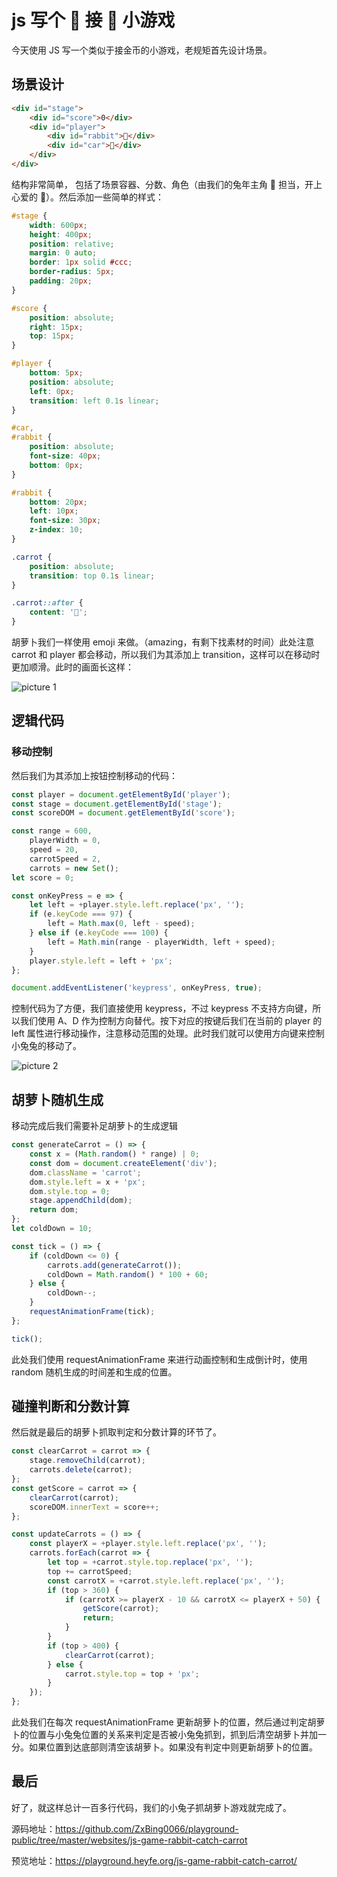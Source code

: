 # js 写个 🐰 接 🥕 小游戏

今天使用 JS 写一个类似于接金币的小游戏，老规矩首先设计场景。

## 场景设计

```html
<div id="stage">
    <div id="score">0</div>
    <div id="player">
        <div id="rabbit">🐰</div>
        <div id="car">🚗</div>
    </div>
</div>
```

结构非常简单， 包括了场景容器、分数、角色（由我们的兔年主角 🐰 担当，开上心爱的 🚗）。然后添加一些简单的样式：

```css
#stage {
    width: 600px;
    height: 400px;
    position: relative;
    margin: 0 auto;
    border: 1px solid #ccc;
    border-radius: 5px;
    padding: 20px;
}

#score {
    position: absolute;
    right: 15px;
    top: 15px;
}

#player {
    bottom: 5px;
    position: absolute;
    left: 0px;
    transition: left 0.1s linear;
}

#car,
#rabbit {
    position: absolute;
    font-size: 40px;
    bottom: 0px;
}

#rabbit {
    bottom: 20px;
    left: 10px;
    font-size: 30px;
    z-index: 10;
}

.carrot {
    position: absolute;
    transition: top 0.1s linear;
}

.carrot::after {
    content: '🥕';
}
```

胡萝卜我们一样使用 emoji 来做。（amazing，有剩下找素材的时间）此处注意 carrot 和 player 都会移动，所以我们为其添加上 transition，这样可以在移动时更加顺滑。此时的画面长这样：

![picture 1](/image/blog-js-game-rabbit-catch-carrot-92.png)

## 逻辑代码

### 移动控制

然后我们为其添加上按钮控制移动的代码：

```js
const player = document.getElementById('player');
const stage = document.getElementById('stage');
const scoreDOM = document.getElementById('score');

const range = 600,
    playerWidth = 0,
    speed = 20,
    carrotSpeed = 2,
    carrots = new Set();
let score = 0;

const onKeyPress = e => {
    let left = +player.style.left.replace('px', '');
    if (e.keyCode === 97) {
        left = Math.max(0, left - speed);
    } else if (e.keyCode === 100) {
        left = Math.min(range - playerWidth, left + speed);
    }
    player.style.left = left + 'px';
};

document.addEventListener('keypress', onKeyPress, true);
```

控制代码为了方便，我们直接使用 keypress，不过 keypress 不支持方向键，所以我们使用 A、D 作为控制方向替代。按下对应的按键后我们在当前的 player 的 left 属性进行移动操作，注意移动范围的处理。此时我们就可以使用方向键来控制小兔兔的移动了。

![picture 2](/image/blog-js-game-rabbit-catch-carrot-71.gif)

## 胡萝卜随机生成

移动完成后我们需要补足胡萝卜的生成逻辑

```js
const generateCarrot = () => {
    const x = (Math.random() * range) | 0;
    const dom = document.createElement('div');
    dom.className = 'carrot';
    dom.style.left = x + 'px';
    dom.style.top = 0;
    stage.appendChild(dom);
    return dom;
};
let coldDown = 10;

const tick = () => {
    if (coldDown <= 0) {
        carrots.add(generateCarrot());
        coldDown = Math.random() * 100 + 60;
    } else {
        coldDown--;
    }
    requestAnimationFrame(tick);
};

tick();
```

此处我们使用 requestAnimationFrame 来进行动画控制和生成倒计时，使用 random 随机生成的时间差和生成的位置。

## 碰撞判断和分数计算

然后就是最后的胡萝卜抓取判定和分数计算的环节了。

```js
const clearCarrot = carrot => {
    stage.removeChild(carrot);
    carrots.delete(carrot);
};
const getScore = carrot => {
    clearCarrot(carrot);
    scoreDOM.innerText = score++;
};

const updateCarrots = () => {
    const playerX = +player.style.left.replace('px', '');
    carrots.forEach(carrot => {
        let top = +carrot.style.top.replace('px', '');
        top += carrotSpeed;
        const carrotX = +carrot.style.left.replace('px', '');
        if (top > 360) {
            if (carrotX >= playerX - 10 && carrotX <= playerX + 50) {
                getScore(carrot);
                return;
            }
        }
        if (top > 400) {
            clearCarrot(carrot);
        } else {
            carrot.style.top = top + 'px';
        }
    });
};
```

此处我们在每次 requestAnimationFrame 更新胡萝卜的位置，然后通过判定胡萝卜的位置与小兔兔位置的关系来判定是否被小兔兔抓到，抓到后清空胡萝卜并加一分。如果位置到达底部则清空该胡萝卜。如果没有判定中则更新胡萝卜的位置。

## 最后

好了，就这样总计一百多行代码，我们的小兔子抓胡萝卜游戏就完成了。

源码地址：https://github.com/ZxBing0066/playground-public/tree/master/websites/js-game-rabbit-catch-carrot

预览地址：https://playground.heyfe.org/js-game-rabbit-catch-carrot/
